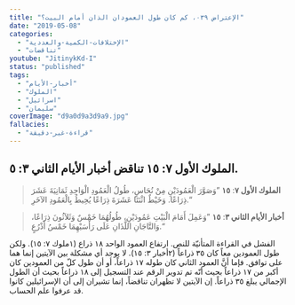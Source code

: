```yaml
---
title: "الإعتراض ٠٣٩، كم كان طول العمودان الذان أمام البيت؟"
date: "2019-05-08"
categories:
  - "الإختلافات-الكمية-والعددية"
  - "تناقضات"
youtube: "JitinykKd-I"
status: "published"
tags:
  - "أخبار-الأيام"
  - "الملوك"
  - "اسرائيل"
  - "سليمان"
coverImage: "d9a0d9a3d9a9.jpg"
fallacies:
  - "قراءة-غير-دقيقة"
---
```


## **الملوك الأول ٧: ١٥ تناقض أخبار الأيام الثاني ٣: ٥.**

> **الملوك الأول ٧**: **١٥** ”وَصَوَّرَ الْعَمُودَيْنِ مِنْ نُحَاسٍ، طُولُ الْعَمُودِ الْوَاحِدِ ثَمَانِيَةَ عَشَرَ ذِرَاعًا. وَخَيْطٌ اثْنَتَا عَشَرَةَ ذِرَاعًا يُحِيطُ بِالْعَمُودِ الآخَرِ.“

> **أخبار الأيام الثاني ٣**: **١٥** ”وَعَمِلَ أَمَامَ الْبَيْتِ عَمُودَيْنِ، طُولُهُمَا خَمْسٌ وَثَلاَثُونَ ذِرَاعًا، وَالتَّاجَانِ اللَّذَانِ عَلَى رَأْسَيْهِمَا خَمْسُ أَذْرُعٍ.“

الفشل في القراءة المتأنيّة للنص. ارتفاع العمود الواحد ١٨ ذراع (١ملوك ٧: ١٥). ولكن طول العمودين معاً كان ٣٥ ذراعاً (٢أخبار ٣: ١٥). لا يوجد أي مشكلة بين الآيتين إنما هما على توافق. فإما أنَّ العمود الثاني كان طوله ١٧ ذراعاً، أو أن طول كلّ من العمودين كان أكبر من ١٧ ذراعاً بحيث أنّه تم تدوير الرقم عند التسجيل إلى ١٨ ذراعاً بحيث أن الطول الإجمالي يبلغ ٣٥ ذراعاً. إن الآيتين لا تظهران تناقضاً، إنما تشيران إلى أن الإسرائيلين كانوا قد عرفوا علم الحساب.
